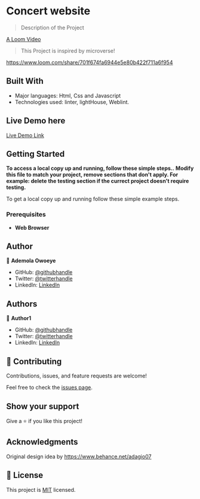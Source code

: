 
# Concert website

> Description of the Project
  
  [A Loom Video](https://www.loom.com/share/701f674fa6944e5e80b422f711a6f954)

> This Project is inspired by microverse!

https://www.loom.com/share/701f674fa6944e5e80b422f711a6f954


## Built With

- Major languages: Html, Css and Javascript
- Technologies used: linter, lightHouse, Weblint.

## Live Demo here

[Live Demo Link](https://ademola-coding.github.io/Big-Bang-concert-Website/)


## Getting Started

**To access a  local copy up and running, follow these simple steps..**
**Modify this file to match your project, remove sections that don't apply. For example: delete the testing section if the currect project doesn't require testing.**


To get a local copy up and running follow these simple example steps.

### Prerequisites

- **Web Browser**

## Author

👤 **Ademola Owoeye**

- GitHub: [@githubhandle](https://github.com/Ademola-coding)
- Twitter: [@twitterhandle](https://twitter.com/steady1700)
- LinkedIn: [LinkedIn](https://www.linkedin.com/resume-builder/urn:li:fs_memberResume:27973521/)

## Authors

👤 **Author1**

- GitHub: [@githubhandle](https://github.com/githubhandle)
- Twitter: [@twitterhandle](https://twitter.com/twitterhandle)
- LinkedIn: [LinkedIn](https://linkedin.com/in/linkedinhandle)

## 🤝 Contributing

Contributions, issues, and feature requests are welcome!

Feel free to check the [issues page](../../issues/).

## Show your support

Give a ⭐️ if you like this project!

## Acknowledgments

Original design idea by https://www.behance.net/adagio07

## 📝 License

This project is [MIT](./MIT.md) licensed.
